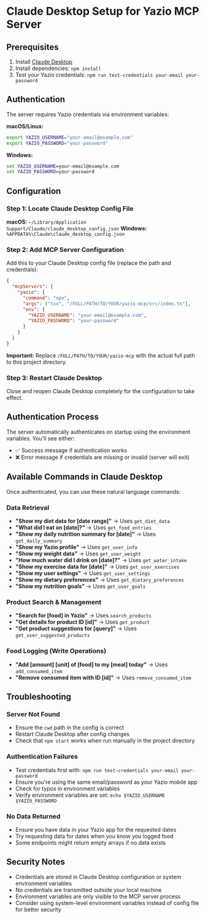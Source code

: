 # Claude Desktop Setup for Yazio MCP Server

## Prerequisites
1. Install [Claude Desktop](https://claude.ai/download)
2. Install dependencies: `npm install`
3. Test your Yazio credentials: `npm run test-credentials your-email your-password`

## Authentication

The server requires Yazio credentials via environment variables:

**macOS/Linux:**
```bash
export YAZIO_USERNAME="your-email@example.com"
export YAZIO_PASSWORD="your-password"
```

**Windows:**
```cmd
set YAZIO_USERNAME=your-email@example.com
set YAZIO_PASSWORD=your-password
```

## Configuration

### Step 1: Locate Claude Desktop Config File

**macOS:** `~/Library/Application Support/Claude/claude_desktop_config.json`
**Windows:** `%APPDATA%\Claude\claude_desktop_config.json`

### Step 2: Add MCP Server Configuration

Add this to your Claude Desktop config file (replace the path and credentials):

```json
{
  "mcpServers": {
    "yazio": {
      "command": "npx",
      "args": ["tsx", "/FULL/PATH/TO/YOUR/yazio-mcp/src/index.ts"],
      "env": {
        "YAZIO_USERNAME": "your-email@example.com",
        "YAZIO_PASSWORD": "your-password"
      }
    }
  }
}
```

**Important:** Replace `/FULL/PATH/TO/YOUR/yazio-mcp` with the actual full path to this project directory.

### Step 3: Restart Claude Desktop

Close and reopen Claude Desktop completely for the configuration to take effect.

## Authentication Process

The server automatically authenticates on startup using the environment variables. You'll see either:
- ✅ Success message if authentication works
- ❌ Error message if credentials are missing or invalid (server will exit)

## Available Commands in Claude Desktop

Once authenticated, you can use these natural language commands:

### Data Retrieval
- **"Show my diet data for [date range]"** → Uses `get_diet_data`
- **"What did I eat on [date]?"** → Uses `get_food_entries`
- **"Show my daily nutrition summary for [date]"** → Uses `get_daily_summary`
- **"Show my Yazio profile"** → Uses `get_user_info`
- **"Show my weight data"** → Uses `get_user_weight`
- **"How much water did I drink on [date]?"** → Uses `get_water_intake`
- **"Show my exercise data for [date]"** → Uses `get_user_exercises`
- **"Show my user settings"** → Uses `get_user_settings`
- **"Show my dietary preferences"** → Uses `get_dietary_preferences`
- **"Show my nutrition goals"** → Uses `get_user_goals`

### Product Search & Management
- **"Search for [food] in Yazio"** → Uses `search_products`
- **"Get details for product ID [id]"** → Uses `get_product`
- **"Get product suggestions for [query]"** → Uses `get_user_suggested_products`

### Food Logging (Write Operations)
- **"Add [amount] [unit] of [food] to my [meal] today"** → Uses `add_consumed_item`
- **"Remove consumed item with ID [id]"** → Uses `remove_consumed_item`

## Troubleshooting

### Server Not Found
- Ensure the `cwd` path in the config is correct
- Restart Claude Desktop after config changes
- Check that `npm start` works when run manually in the project directory

### Authentication Failures
- Test credentials first with: `npm run test-credentials your-email your-password`
- Ensure you're using the same email/password as your Yazio mobile app
- Check for typos in environment variables
- Verify environment variables are set: `echo $YAZIO_USERNAME $YAZIO_PASSWORD`

### No Data Returned
- Ensure you have data in your Yazio app for the requested dates
- Try requesting data for dates when you know you logged food
- Some endpoints might return empty arrays if no data exists

## Security Notes

- Credentials are stored in Claude Desktop configuration or system environment variables
- No credentials are transmitted outside your local machine
- Environment variables are only visible to the MCP server process
- Consider using system-level environment variables instead of config file for better security
